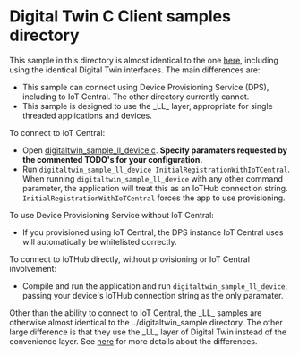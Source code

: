 # Digital Twin C Client samples directory

This sample in this directory is almost identical to the one [here](../digitaltwin_sample_device), including using the identical Digital Twin interfaces.  The main differences are:

* This sample can connect using Device Provisioning Service (DPS), including to IoT Central.  The other directory currently cannot.
* This sample is designed to use the \_LL\_ layer, appropriate for single threaded applications and devices.

To connect to IoT Central:  

* Open [digitaltwin_sample_ll_device.c](./digitaltwin_sample_ll_device.c). **Specify paramaters requested by the commented TODO's for your configuration.**
* Run `digitaltwin_sample_ll_device InitialRegistrationWithIoTCentral`.  When running `digitaltwin_sample_ll_device` with any other command parameter, the application will treat this as an IoTHub connection string.  `InitialRegistrationWithIoTCentral` forces the app to use provisioning.

To use Device Provisioning Service without IoT Central:

* If you provisioned using IoT Central, the DPS instance IoT Central uses will automatically be whitelisted correctly.

To connect to IoTHub directly, without provisioning or IoT Central involvement:

* Compile and run the application and run `digitaltwin_sample_ll_device`, passing your device's IoTHub connection string as the only paramater.

Other than the ability to connect to IoT Central, the  \_LL\_ samples are otherwise almost identical to the ../digitaltwin_sample directory.  The other large difference is that they use the \_LL\_ layer of Digital Twin instead of the convenience layer.  See [here](../../doc/threading_notes.md) for more details about the differences.
